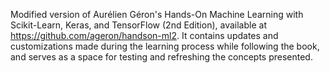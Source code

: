 Modified version of Aurélien Géron's Hands-On Machine Learning with Scikit-Learn, Keras, and TensorFlow (2nd Edition), available at https://github.com/ageron/handson-ml2. It contains updates and customizations made during the learning process while following the book, and serves as a space for testing and refreshing the concepts presented. 

